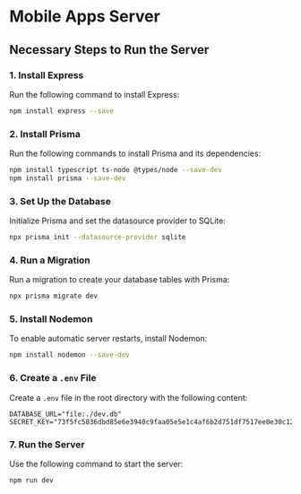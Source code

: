# Mobile Apps Server

## Necessary Steps to Run the Server

### 1. Install Express

Run the following command to install Express:

```bash
npm install express --save
```

### 2. Install Prisma

Run the following commands to install Prisma and its dependencies:

```bash
npm install typescript ts-node @types/node --save-dev
npm install prisma --save-dev
```

### 3. Set Up the Database

Initialize Prisma and set the datasource provider to SQLite:

```bash
npx prisma init --datasource-provider sqlite
```

### 4. Run a Migration

Run a migration to create your database tables with Prisma:

```bash
npx prisma migrate dev
```

### 5. Install Nodemon

To enable automatic server restarts, install Nodemon:

```bash
npm install nodemon --save-dev
```

### 6. Create a `.env` File

Create a `.env` file in the root directory with the following content:

```env
DATABASE_URL="file:./dev.db"
SECRET_KEY="73f5fc5836dbd85e6e3940c9faa05e5e1c4af6b2d751df7517ee0e30c12f8741edb1ec10c0e556dbd020fb46948818797be56770419ba259fa928693988c0e5c"
```

### 7. Run the Server

Use the following command to start the server:

```bash
npm run dev
```


